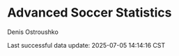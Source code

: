 # Advanced Soccer Statistics
Denis Ostroushko

<!-- gfm -->

Last successful data update: 2025-07-05 14:14:16 CST
